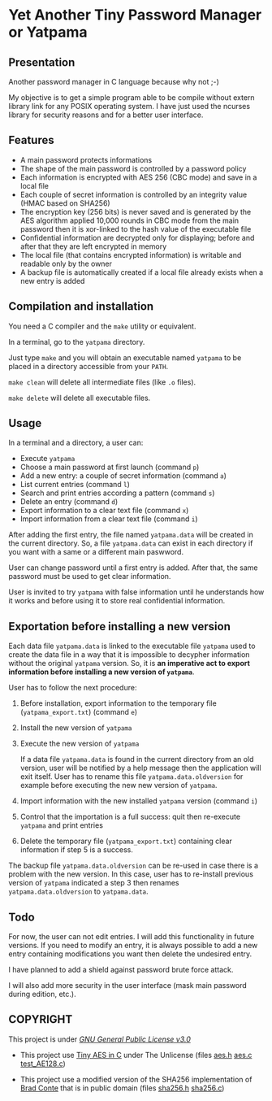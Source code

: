 # Yet Another Tiny Password Manager or Yatpama

## Presentation

Another password manager in C language because why not ;-)

My objective is to get a simple program able to be compile without extern library link for any POSIX operating system. I have just used the ncurses library for security reasons and for a better user interface.

## Features

- A main password protects informations
- The shape of the main password is controlled by a password policy
- Each information is encrypted with AES 256 (CBC mode) and save in a local file
- Each couple of secret information is controlled by an integrity value (HMAC based on SHA256)
- The encryption key (256 bits) is never saved and is generated by the AES algorithm applied 10,000 rounds in CBC mode from the main password then it is xor-linked to the hash value of the executable file
- Confidential information are decrypted only for displaying; before and after that they are left encrypted in memory
- The local file (that contains encrypted information) is writable and readable only by the owner
- A backup file is automatically created if a local file already exists when a new entry is added

## Compilation and installation

You need a C compiler and the `make` utility or equivalent.

In a terminal, go to the `yatpama` directory.

Just type `make` and you will obtain an executable named `yatpama` to be placed in a directory accessible from your `PATH`.

`make clean` will delete all intermediate files (like `.o` files).

`make delete` will delete all executable files.

## Usage

In a terminal and a directory, a user can:
- Execute `yatpama`
- Choose a main password at first launch (command `p`)
- Add a new entry: a couple of secret information (command `a`)
- List current entries (command `l`)
- Search and print entries according a pattern (command `s`)
- Delete an entry (command `d`)
- Export information to a clear text file (command `x`)
- Import information from a clear text file (command `i`)

After adding the first entry, the file named `yatpama.data` will be created in the current directory. So, a file `yatpama.data` can exist in each directory if you want with a same or a different main paswword.

User can change password until a first entry is added. After that, the same password must be used to get clear information.

User is invited to try `yatpama` with false information until he understands how it works and before using it to store real confidential information.

## Exportation before installing a new version

Each data file `yatpama.data` is linked to the executable file `yatpama` used to create the data file in a way that it is impossible to decypher information without the original `yatpama` version. So, it is **an imperative act to export information before installing a new version of `yatpama`**.

User has to follow the next procedure:
1) Before installation, export information to the temporary file (`yatpama_export.txt`) (command `e`)
2) Install the new version of `yatpama`
3) Execute the new version of `yatpama`

   If a data file `yatpama.data` is found in the current directory from an old version, user will be notified by a help message then the application will exit itself. User has to rename this file `yatpama.data.oldversion` for example before executing the new new version of `yatpama`.

4) Import information with the new installed `yatpama` version (command `i`)
5) Control that the importation is a full success: quit then re-execute `yatpama` and print entries
6) Delete the temporary file (`yatpama_export.txt`) containing clear information if step 5 is a success.

The backup file `yatpama.data.oldversion` can be re-used in case there is a problem with the new version. In this case, user has to re-install previous version of `yatpama` indicated a step 3 then renames `yatpama.data.oldversion` to `yatpama.data`.

## Todo

For now, the user can not edit entries. I will add this functionality in future versions. If you need to modify an entry, it is always possible to add a new entry containing modifications you want then delete the undesired entry.

I have planned to add a shield against password brute force attack.

I will also add more security in the user interface (mask main password during edition, etc.).

## COPYRIGHT

This project is under [*GNU General Public License v3.0*](LICENCE.txt)

- This project use [Tiny AES in C](https://github.com/kokke/tiny-AES-c) under The Unlicense (files [aes.h](lib/aes.h) [aes.c](lib/aes.c) [test_AE128.c](test/test_AES128.c))

- This project use a modified version of the SHA256 implementation of [Brad Conte](https://github.com/B-Con/crypto-algorithms) that is in public domain (files [sha256.h](lib/sha256.h) [sha256.c](lib/sha256.c))